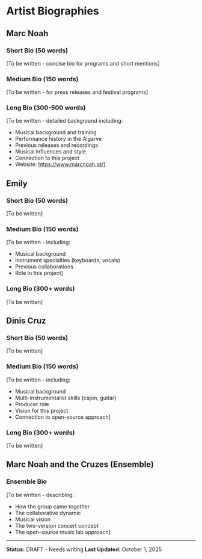 # Artist Biographies

## Marc Noah

### Short Bio (50 words)
[To be written - concise bio for programs and short mentions]

### Medium Bio (150 words)
[To be written - for press releases and festival programs]

### Long Bio (300-500 words)
[To be written - detailed background including:
- Musical background and training
- Performance history in the Algarve
- Previous releases and recordings
- Musical influences and style
- Connection to this project
- Website: https://www.marcnoah.pt/]

## Emily

### Short Bio (50 words)
[To be written]

### Medium Bio (150 words)
[To be written - including:
- Musical background
- Instrument specialties (keyboards, vocals)
- Previous collaborations
- Role in this project]

### Long Bio (300+ words)
[To be written]

## Dinis Cruz

### Short Bio (50 words)
[To be written]

### Medium Bio (150 words)
[To be written - including:
- Musical background
- Multi-instrumentalist skills (cajon, guitar)
- Producer role
- Vision for this project
- Connection to open-source approach]

### Long Bio (300+ words)
[To be written]

## Marc Noah and the Cruzes (Ensemble)

### Ensemble Bio
[To be written - describing:
- How the group came together
- The collaborative dynamic
- Musical vision
- The two-version concert concept
- The open-source music lab approach]

---

**Status:** DRAFT - Needs writing
**Last Updated:** October 1, 2025
